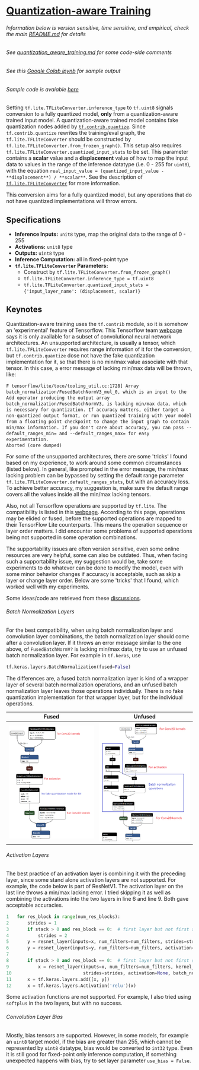 # [Quantization-aware Training](https://github.com/tensorflow/tensorflow/tree/r1.14/tensorflow/contrib/quantize)

###### Information below is version sensitive, time sensitive, and empirical, check the main [README.md](https://github.com/HaoranREN/TensorFlow_Model_Quantization) for details
###### See [quantization_aware_training.md](quantization_aware_training.md) for some code-side comments
###### See this [Google Colab ipynb](https://colab.research.google.com/drive/1hD_G2qD3ptlH9zrpT4GtDCD0GwXjt7K-) for sample output
###### Sample code is avaiable [here](quantization_aware_training.py)

Setting `tf.lite.TFLiteConverter.inference_type` to `tf.uint8` signals conversion to a fully quantized model, **only** from a quantization-aware trained input model. A quantization-aware trained model contains fake quantization nodes added by [`tf.contrib.quantize`](https://www.tensorflow.org/versions/r1.14/api_docs/python/tf/contrib/quantize). Since `tf.contrib.quantize` rewrites the training/eval graph, the `tf.lite.TFLiteConverter` should be constructed by `tf.lite.TFLiteConverter.from_frozen_graph()`. This setup also requires `tf.lite.TFLiteConverter.quantized_input_stats` to be set. This parameter contains a **scalar** value and a **displacement** value of how to map the input data to values in the range of the inference datatype (i.e. 0 - 255 for `uint8`), with the equation `real_input_value = (quantized_input_value - **displacement**) / **scalar**`. See the description of [`tf.lite.TFLiteConverter`](https://www.tensorflow.org/versions/r1.14/api_docs/python/tf/lite/TFLiteConverter) for more information. 

This conversion aims for a fully quantized model, but any operations that do not have quantized implementations will throw errors.

## Specifications

- **Inference Inputs:** `unit8` type, map the original data to the range of 0 - 255
- **Activations:** `unit8` type
- **Outputs:** `uint8` type
- **Inference Computation:** all in fixed-point type
- **`tf.lite.TFLiteConverter` Parameters:**
  - Construct by `tf.lite.TFLiteConverter.from_frozen_graph()`
  - `tf.lite.TFLiteConverter.inference_type = tf.uint8`
  - `tf.lite.TFLiteConverter.quantized_input_stats = {'input_layer_name': (displacement, scalar)}`

## Keynotes

Quantization-aware training uses the `tf.contrib` module, so it is somehow an 'experimental' feature of Tensorflow. This Tensorflow team [webpage](https://www.tensorflow.org/lite/performance/model_optimization) says it is only available for a subset of convolutional neural network architectures. An unsupported architecture, is usually a tensor, which `tf.lite.TFLiteConverter` requires range information of it for the conversion, but `tf.contrib.quantize` dose not have the fake quantization implementation for it, so that there is no min/max value associate with that tensor. In this case, a error message of lacking min/max data will be thrown, like:

```
F tensorflow/lite/toco/tooling_util.cc:1728] Array batch_normalization/FusedBatchNormV3_mul_0, which is an input to the Add operator producing the output array batch_normalization/FusedBatchNormV3, is lacking min/max data, which is necessary for quantization. If accuracy matters, either target a non-quantized output format, or run quantized training with your model from a floating point checkpoint to change the input graph to contain min/max information. If you don't care about accuracy, you can pass --default_ranges_min= and --default_ranges_max= for easy experimentation.
Aborted (core dumped)
```

For some of the unsupported architectures, there are some 'tricks' I found based on my experience, to work around some common circumstances (listed below). In general, like prompted in the error message, the min/max lacking problem can be bypassed by setting the default range parameter `tf.lite.TFLiteConverter.default_ranges_stats`, but with an accuracy loss. To achieve better accuracy, my suggestion is, make sure the default range covers all the values inside all the min/max lacking tensors.

Also, not all Tensorflow operations are supported by `tf.lite`. The compatibility is listed in this [webpage](https://www.tensorflow.org/lite/guide/ops_compatibility). According to this page, operations may be elided or fused, before the supported operations are mapped to their TensorFlow Lite counterparts. This means the operation sequence or layer order matters. I did encounter some problems of supported operations being not supported in some operation combinations.

The supportability issues are often version sensitive, even some online resources are very helpful, some can also be outdated. Thus, when facing such a supportability issue, my suggestion would be, take some experiments to do whatever can be done to modify the model, even with some minor behavior changes if accuracy is acceptable, such as skip a layer or change layer order. Below are some 'tricks' that I found, which worked well with my experiments.

Some ideas/code are retrieved from these [discussions](https://github.com/tensorflow/tensorflow/issues/27880).

###### Batch Normalization Layers

For the best compatibility, when using batch normalization layer and convolution layer combinations, the batch normalization layer should come after a convolution layer. If it throws an error message similar to the one above, of `FusedBatchNormV?` is lacking min/max data, try to use an unfused batch normalization layer. For example in `tf.keras`, use

```python
tf.keras.layers.BatchNormalization(fused=False)
```

The differences are, a fused batch normalization layer is kind of a wrapper layer of several batch normalization operations, and an unfused batch normalization layer leaves those operations individually. There is no fake quantization implementation for that wrapper layer, but for the individual operations.

| Fused | Unfused|
| --- | --- |
| ![Fused](/other/fused.png) | ![Unfused](/other/unfused.png) |

###### Activation Layers

The best practice of an activation layer is combining it with the preceding layer, since some stand alone activation layers are not supported. For example, the code below is part of ResNetV1. The activation layer on the last line throws a min/max lacking error. I tried skipping it as well as combining the activations into the two layers in line 6 and line 9. Both gave acceptable accuracies.

```python
1   for res_block in range(num_res_blocks):
2       strides = 1
3       if stack > 0 and res_block == 0:  # first layer but not first stack
4           strides = 2
5       y = resnet_layer(inputs=x, num_filters=num_filters, strides=strides)
6       y = resnet_layer(inputs=y, num_filters=num_filters, activation=None)
7
8       if stack > 0 and res_block == 0:  # first layer but not first stack
9           x = resnet_layer(inputs=x, num_filters=num_filters, kernel_size=1,
10                           strides=strides, activation=None, batch_normalization=False)
11      x = tf.keras.layers.add([x, y])
12      x = tf.keras.layers.Activation('relu')(x)
```

Some activation functions are not supported. For example, I also tried using `softplus` in the two layers, but with no success.

###### Convolution Layer Bias

Mostly, bias tensors are supported. However, in some models, for example an `uint8` target model, if the bias are greater than 255, which cannot be represented by `uint8` datatype, bias would be converted to `int32` type. Even it is still good for fixed-point only inference computation, if something unexpected happens with bias, try to set layer parameter `use_bias = False`.
